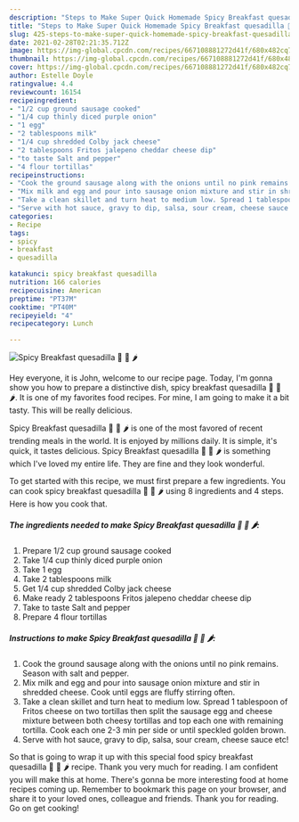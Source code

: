 ```yaml
---
description: "Steps to Make Super Quick Homemade Spicy Breakfast quesadilla 🍳 🧀 🌶"
title: "Steps to Make Super Quick Homemade Spicy Breakfast quesadilla 🍳 🧀 🌶"
slug: 425-steps-to-make-super-quick-homemade-spicy-breakfast-quesadilla
date: 2021-02-28T02:21:35.712Z
image: https://img-global.cpcdn.com/recipes/667108881272d41f/680x482cq70/spicy-breakfast-quesadilla-🍳-🧀-🌶-recipe-main-photo.jpg
thumbnail: https://img-global.cpcdn.com/recipes/667108881272d41f/680x482cq70/spicy-breakfast-quesadilla-🍳-🧀-🌶-recipe-main-photo.jpg
cover: https://img-global.cpcdn.com/recipes/667108881272d41f/680x482cq70/spicy-breakfast-quesadilla-🍳-🧀-🌶-recipe-main-photo.jpg
author: Estelle Doyle
ratingvalue: 4.4
reviewcount: 16154
recipeingredient:
- "1/2 cup ground sausage cooked"
- "1/4 cup thinly diced purple onion"
- "1 egg"
- "2 tablespoons milk"
- "1/4 cup shredded Colby jack cheese"
- "2 tablespoons Fritos jalepeno cheddar cheese dip"
- "to taste Salt and pepper"
- "4 flour tortillas"
recipeinstructions:
- "Cook the ground sausage along with the onions until no pink remains. Season with salt and pepper."
- "Mix milk and egg and pour into sausage onion mixture and stir in shredded cheese. Cook until eggs are fluffy stirring often."
- "Take a clean skillet and turn heat to medium low. Spread 1 tablespoon of Fritos cheese on two tortillas then split the sausage egg and cheese mixture between both cheesy tortillas and top each one with remaining tortilla. Cook each one 2-3 min per side or until speckled golden brown."
- "Serve with hot sauce, gravy to dip, salsa, sour cream, cheese sauce etc!"
categories:
- Recipe
tags:
- spicy
- breakfast
- quesadilla

katakunci: spicy breakfast quesadilla 
nutrition: 166 calories
recipecuisine: American
preptime: "PT37M"
cooktime: "PT40M"
recipeyield: "4"
recipecategory: Lunch

---
```



![Spicy Breakfast quesadilla 🍳 🧀 🌶](https://img-global.cpcdn.com/recipes/667108881272d41f/680x482cq70/spicy-breakfast-quesadilla-🍳-🧀-🌶-recipe-main-photo.jpg)

Hey everyone, it is John, welcome to our recipe page. Today, I'm gonna show you how to prepare a distinctive dish, spicy breakfast quesadilla 🍳 🧀 🌶. It is one of my favorites food recipes. For mine, I am going to make it a bit tasty. This will be really delicious.



Spicy Breakfast quesadilla 🍳 🧀 🌶 is one of the most favored of recent trending meals in the world. It is enjoyed by millions daily. It is simple, it's quick, it tastes delicious. Spicy Breakfast quesadilla 🍳 🧀 🌶 is something which I've loved my entire life. They are fine and they look wonderful.


To get started with this recipe, we must first prepare a few ingredients. You can cook spicy breakfast quesadilla 🍳 🧀 🌶 using 8 ingredients and 4 steps. Here is how you cook that.

<!--inarticleads1-->

##### The ingredients needed to make Spicy Breakfast quesadilla 🍳 🧀 🌶:

1. Prepare 1/2 cup ground sausage cooked
1. Take 1/4 cup thinly diced purple onion
1. Take 1 egg
1. Take 2 tablespoons milk
1. Get 1/4 cup shredded Colby jack cheese
1. Make ready 2 tablespoons Fritos jalepeno cheddar cheese dip
1. Take to taste Salt and pepper
1. Prepare 4 flour tortillas




<!--inarticleads2-->

##### Instructions to make Spicy Breakfast quesadilla 🍳 🧀 🌶:

1. Cook the ground sausage along with the onions until no pink remains. Season with salt and pepper.
1. Mix milk and egg and pour into sausage onion mixture and stir in shredded cheese. Cook until eggs are fluffy stirring often.
1. Take a clean skillet and turn heat to medium low. Spread 1 tablespoon of Fritos cheese on two tortillas then split the sausage egg and cheese mixture between both cheesy tortillas and top each one with remaining tortilla. Cook each one 2-3 min per side or until speckled golden brown.
1. Serve with hot sauce, gravy to dip, salsa, sour cream, cheese sauce etc!




So that is going to wrap it up with this special food spicy breakfast quesadilla 🍳 🧀 🌶 recipe. Thank you very much for reading. I am confident you will make this at home. There's gonna be more interesting food at home recipes coming up. Remember to bookmark this page on your browser, and share it to your loved ones, colleague and friends. Thank you for reading. Go on get cooking!
